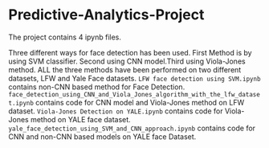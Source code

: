 # Predictive-Analytics-Project

The project contains 4 ipynb files. <br>



Three different ways for face detection has been used.
First Method is by using SVM classifier. Second using CNN model.Third using Viola-Jones method.
ALL the three methods have been performed on two different datasets, LFW and Yale Face datasets.
`LFW face detection using SVM.ipynb ` contains non-CNN based method for Face Detection.
`face_detection_using_CNN_and_Viola_Jones_algorithm_with_the_lfw_dataset.ipynb` contains code for CNN model and Viola-Jones method on LFW dataset.
`Viola-Jones Detection on YALE.ipynb` contains code for Viola-Jones method on YALE face dataset.
`yale_face_detection_using_SVM_and_CNN_approach.ipynb` contains code for CNN and non-CNN based models on YALE face Dataset.
